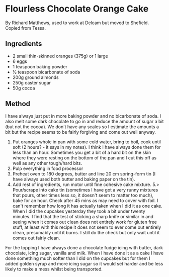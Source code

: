 
# Flourless Chocolate Orange Cake # 

By Richard Matthews, used to work at Delcam but moved to Shefield. Copied from Tessa.

## Ingredients ## 

- 2 small thin-skinned oranges (375g) or 1 large
- 6 eggs
- 1 teaspoon baking powder
- ½ teaspoon bicarbonate of soda
- 200g ground almonds
- 250g caster sugar
- 50g cocoa

## Method ## 

I have always just put in more baking powder and no bicarbonate of
soda. I also melt some dark chocolate to go in and reduce the amount
of sugar a bit (but not the cocoa). We don't have any scales so I
estimate the amounts a bit but the recipe seems to be fairly forgiving
and come out well anyway.

1. Put oranges whole in pan with some cold water, bring to boil, cook until soft (2 hours? - it says in my notes). I think I have always done them for less than an hour. Sometimes you get a bit of a hard bit on the skin where they were resting on the bottom of the pan and I cut this off as well as any other tough/hard bits.
2. Pulp everything in food processor
3. Preheat oven to 180 degrees, butter and line 20 cm spring-form tin (I have always used both butter and baking paper on the tin).
4. Add rest of ingredients, run motor until fine cohesive cake mixture.
5.> Pour/scrape into cake tin (sometimes I have got a very runny mixtures that pours, other times less so, it doesn't seem to matter too much), bake for an hour. Check after 45 mins as may need to cover with foil. I can't remember how long it has actually taken when I did it as one cake. When I did the cupcakes yesterday they took a bit under twenty minutes. I find that the test of sticking a sharp knife or similar in and seeing when it comes out clean does not entirely work for gluten free stuff, at least with this recipe it does not seem to ever come out entirely clean, presumably until it burns. I still do the check but only wait until it comes out fairly clean.

For the topping I have always done a chocolate fudge icing with butter, dark chocolate, icing sugar, vanilla and milk. When I have done it as a cake I have done something much softer than I did on the cupcakes but for them I added golden syrup and more icing sugar so it would set harder and be less likely to make a mess whilst being transported.


